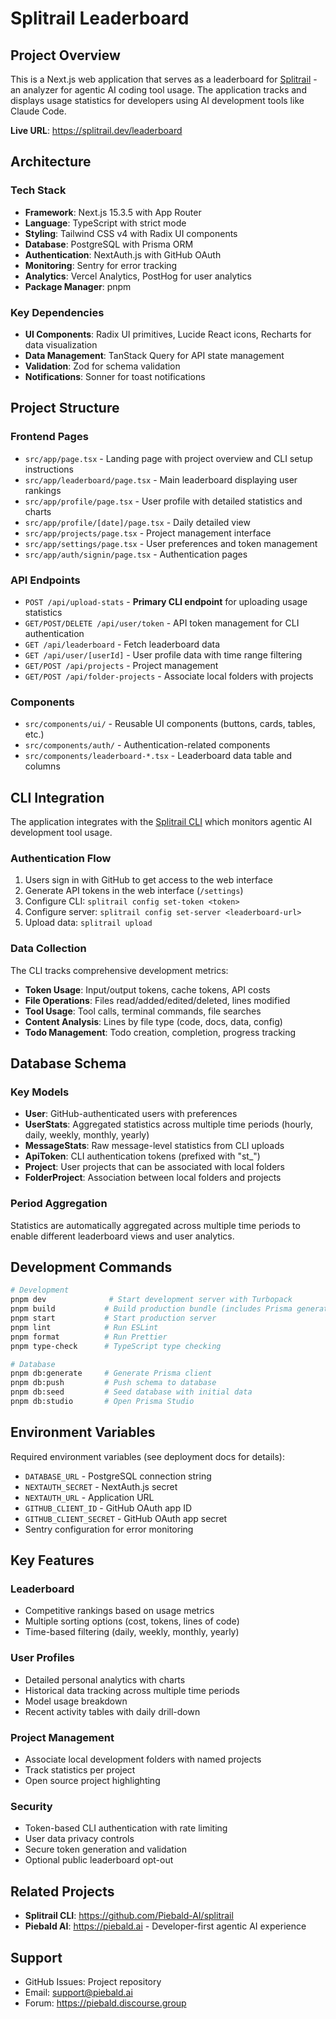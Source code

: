 # Splitrail Leaderboard

## Project Overview
This is a Next.js web application that serves as a leaderboard for [Splitrail](https://github.com/Piebald-AI/splitrail) - an analyzer for agentic AI coding tool usage. The application tracks and displays usage statistics for developers using AI development tools like Claude Code.

**Live URL**: https://splitrail.dev/leaderboard

## Architecture

### Tech Stack
- **Framework**: Next.js 15.3.5 with App Router
- **Language**: TypeScript with strict mode
- **Styling**: Tailwind CSS v4 with Radix UI components
- **Database**: PostgreSQL with Prisma ORM
- **Authentication**: NextAuth.js with GitHub OAuth
- **Monitoring**: Sentry for error tracking
- **Analytics**: Vercel Analytics, PostHog for user analytics
- **Package Manager**: pnpm

### Key Dependencies
- **UI Components**: Radix UI primitives, Lucide React icons, Recharts for data visualization
- **Data Management**: TanStack Query for API state management
- **Validation**: Zod for schema validation
- **Notifications**: Sonner for toast notifications

## Project Structure

### Frontend Pages
- `src/app/page.tsx` - Landing page with project overview and CLI setup instructions
- `src/app/leaderboard/page.tsx` - Main leaderboard displaying user rankings
- `src/app/profile/page.tsx` - User profile with detailed statistics and charts
- `src/app/profile/[date]/page.tsx` - Daily detailed view
- `src/app/projects/page.tsx` - Project management interface
- `src/app/settings/page.tsx` - User preferences and token management
- `src/app/auth/signin/page.tsx` - Authentication pages

### API Endpoints
- `POST /api/upload-stats` - **Primary CLI endpoint** for uploading usage statistics
- `GET/POST/DELETE /api/user/token` - API token management for CLI authentication
- `GET /api/leaderboard` - Fetch leaderboard data
- `GET /api/user/[userId]` - User profile data with time range filtering
- `GET/POST /api/projects` - Project management
- `GET/POST /api/folder-projects` - Associate local folders with projects

### Components
- `src/components/ui/` - Reusable UI components (buttons, cards, tables, etc.)
- `src/components/auth/` - Authentication-related components
- `src/components/leaderboard-*.tsx` - Leaderboard data table and columns

## CLI Integration

The application integrates with the [Splitrail CLI](https://github.com/Piebald-AI/splitrail) which monitors agentic AI development tool usage.

### Authentication Flow
1. Users sign in with GitHub to get access to the web interface
2. Generate API tokens in the web interface (`/settings`)
3. Configure CLI: `splitrail config set-token <token>`
4. Configure server: `splitrail config set-server <leaderboard-url>`
5. Upload data: `splitrail upload`

### Data Collection
The CLI tracks comprehensive development metrics:
- **Token Usage**: Input/output tokens, cache tokens, API costs
- **File Operations**: Files read/added/edited/deleted, lines modified
- **Tool Usage**: Tool calls, terminal commands, file searches
- **Content Analysis**: Lines by file type (code, docs, data, config)
- **Todo Management**: Todo creation, completion, progress tracking

## Database Schema

### Key Models
- **User**: GitHub-authenticated users with preferences
- **UserStats**: Aggregated statistics across multiple time periods (hourly, daily, weekly, monthly, yearly)
- **MessageStats**: Raw message-level statistics from CLI uploads
- **ApiToken**: CLI authentication tokens (prefixed with "st_")
- **Project**: User projects that can be associated with local folders
- **FolderProject**: Association between local folders and projects

### Period Aggregation
Statistics are automatically aggregated across multiple time periods to enable different leaderboard views and user analytics.

## Development Commands

```bash
# Development
pnpm dev              # Start development server with Turbopack
pnpm build           # Build production bundle (includes Prisma generate)
pnpm start           # Start production server
pnpm lint            # Run ESLint
pnpm format          # Run Prettier
pnpm type-check      # TypeScript type checking

# Database
pnpm db:generate     # Generate Prisma client
pnpm db:push         # Push schema to database
pnpm db:seed         # Seed database with initial data
pnpm db:studio       # Open Prisma Studio
```

## Environment Variables

Required environment variables (see deployment docs for details):
- `DATABASE_URL` - PostgreSQL connection string
- `NEXTAUTH_SECRET` - NextAuth.js secret
- `NEXTAUTH_URL` - Application URL
- `GITHUB_CLIENT_ID` - GitHub OAuth app ID
- `GITHUB_CLIENT_SECRET` - GitHub OAuth app secret
- Sentry configuration for error monitoring

## Key Features

### Leaderboard
- Competitive rankings based on usage metrics
- Multiple sorting options (cost, tokens, lines of code)
- Time-based filtering (daily, weekly, monthly, yearly)

### User Profiles
- Detailed personal analytics with charts
- Historical data tracking across multiple time periods
- Model usage breakdown
- Recent activity tables with daily drill-down

### Project Management
- Associate local development folders with named projects
- Track statistics per project
- Open source project highlighting

### Security
- Token-based CLI authentication with rate limiting
- User data privacy controls
- Secure token generation and validation
- Optional public leaderboard opt-out

## Related Projects
- **Splitrail CLI**: https://github.com/Piebald-AI/splitrail
- **Piebald AI**: https://piebald.ai - Developer-first agentic AI experience

## Support
- GitHub Issues: Project repository
- Email: support@piebald.ai
- Forum: https://piebald.discourse.group
